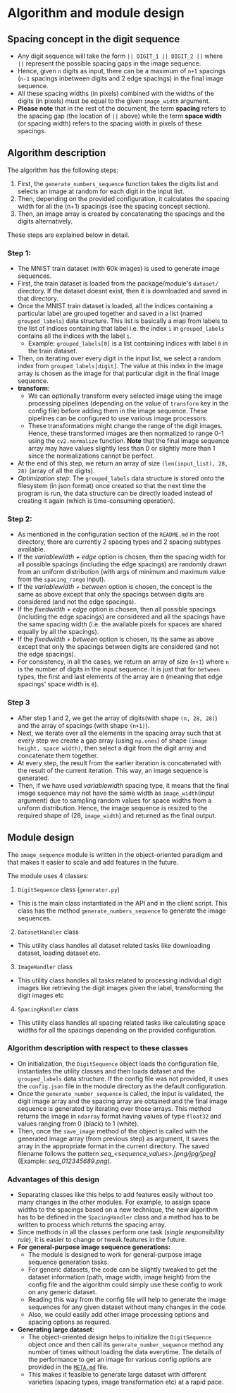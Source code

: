 # Algorithm and module design

## Spacing concept in the digit sequence
- Any digit sequence will take the form `|| DIGIT_1 || DIGIT_2 ||` where `||` represent the possible spacing gaps in the image sequence.
- Hence, given `n` digits as input, there can be a maximum of `n+1` spacings (`n-1` spacings inbetween digits and 2 edge spacings) in the final image sequence. 
- All these spacing widths (in pixels) combined with the widths of the digits (in pixels) must be equal to the given `image_width` argument.
- **Please note** that in the rest of the document, the term **spacing** refers to the spacing gap (the location of `||` above) while the term **space width** (or spacing width) refers to the spacing width in pixels of these spacings.

## Algorithm description
The algorithm has the following steps:
1. First, the `generate_numbers_sequence` function takes the digits list and selects an image at random for each digit in the input list.
2. Then, depending on the provided configuration, it calculates the spacing width for all the (n+1) spacings (see the spacing concept section).
3. Then, an image array is created by concatenating the spacings and the digits alternatively.

These steps are explained below in detail.

### Step 1:
- The MNIST train dataset (with 60k images) is used to generate image sequences.
- First, the train dataset is loaded from the package/module's `dataset/` directory. If the dataset doesnt exist, then it is downloaded and saved in that directory.
- Once the MNIST train dataset is loaded, all the indices containing a particular label are grouped together and saved in a list (named `grouped_labels`) data structure. This list is basically a map from labels to the list of indices containing that label i.e. the index `i` in `grouped_labels` contains all the indices with the label `i`.
    - Example: `grouped_labels[0]` is a list containing indices with label `0` in the train dataset.
- Then, on iterating over every digit in the input list, we select a random index from `grouped_labels[digit]`. The value at this index in the image array is chosen as the image for that particular digit in the final image sequence.
- **transform**: 
    - We can optionally transform every selected image using the image processing pipelines (depending on the value of `transform` key in the config file) before adding them in the image sequence. These pipelines can be configured to use various image processors. 
    - These transformations might change the range of the digit images. Hence, these transformed images are then normalized to range 0-1 using the `cv2.normalize` function. **Note** that the final image sequence array may have values slightly less than 0 or slightly more than 1 since the normalizations cannot be perfect.
- At the end of this step, we return an array of size `(len(input_list), 28, 28)` (array of all the digits).
- *Optimization step*: The `grouped_labels` data structure is stored onto the filesystem (in json format) once created so that the next time the program is run, the data structure can be directly loaded instead of creating it again (which is time-consuming operation).

### Step 2:
- As mentioned in the configuration section of the `README.md` in the root directory, there are currently 2 spacing types
and 2 spacing subtypes available.
- If the *variablewidth + edge* option is chosen, then the spacing width for all possible spacings (including the edge spacings) are randomly drawn from an uniform distribution (with args of minimum and maximum value from the `spacing_range` input).
- If the *variablewidth + between* option is chosen, the concept is the same as above except that only the spacings between digits are considered (and not the edge spacings).
- If the *fixedwidth + edge* option is chosen, then all possible spacings (including the edge spacings) are considered and all the spacings have the same spacing width (i.e. the available pixels for spaces are shared equally by all the spacings).
- If the *fixedwidth + between* option is chosen, its the same as above except that only the spacings between digits are considered (and not the edge spacings).
- For consistency, in all the cases, we return an array of size (`n+1`) where `n` is the number of digits in the input sequence. It is just that for `between` types, the first and last elements of the array are `0` (meaning that edge spacings' space width is `0`).

### Step 3
- After step 1 and 2, we get the array of digits(with shape `(n, 28, 28)`) and the array of spacings (with shape `(n+1)`).
- Next, we iterate over all the elements in the spacing array such that at every step we create a gap array (using `np.ones`) of shape `(image height, space width)`, then select a digit from the digit array and concatenate them together.
- At every step, the result from the earlier iteration is concatenated with the result of the current iteration. This way, an image sequence is generated.
- Then, if we have used *variablewidth* spacing type, it means that the final image sequence may not have the same width as `image_width`(input argument) due to sampling random values for space widths from a uniform distribution. Hence, the image sequence is resized to the required shape of (28, `image_width`) and returned as the final output.

## Module design
The `image_sequence` module is written in the object-oriented paradigm and that makes it easier to scale and add features in the future.

The module uses 4 classes:
1. `DigitSequence` class (`generator.py`)
- This is the main class instantiated in the API and in the client script. This class has the method `generate_numbers_sequence` to generate the image sequences.

2. `DatasetHandler` class
- This utility class handles all dataset related tasks like downloading dataset, loading dataset etc.

3. `ImageHandler` class
- This utility class handles all tasks related to processing individual digit images like retrieving the digit images given the label, transforming the digit images etc

4. `SpacingHandler` class
- This utility class handles all spacing related tasks like calculating space widths for all the spacings depending on the provided configuration.

### Algorithm description with respect to these classes
- On initialization, the `DigitSequence` object loads the configuration file, instantiates the utility classes and then loads dataset and the `grouped_labels` data structure. If the config file was not provided, it uses the `config.json` file in the module directory as the default configuration.
- Once the `generate_number_sequence` is called, the input is validated, the digit image array and the spacing array are obtained and the final image sequence is generated by iterating over those arrays. This method returns the image in `ndarray` format having values of type `float32` and values ranging from 0 (black) to 1 (white).
- Then, once the `save_image` method of the object is called with the generated image array (from previous step) as argument, it saves the array in the appropriate format in the current directory. The saved filename follows the pattern *seq_<sequence_values>.[png/jpg/jpeg]* (Example: *seq_012345689.png*).

### Advantages of this design
- Separating classes like this helps to add features easily without too many changes in the other modules. For example, to assign space widths to the spacings based on a new technique, the new algorithm has to be defined in the `SpacingHandler` class and a method has to be written to process which returns the spacing array. 
- Since methods in all the classes perform one task (*single responsibility rule*), it is easier to change or tweak features in the future.
- **For general-purpose image sequence generations:**
    - The module is designed to work for general-purpose image sequence generation tasks.
    - For generic datasets, the code can be slightly tweaked to get the dataset information (path, image width, image height) from the config file and the algorithm could simply use these config to work on any generic dataset.
    - Reading this way from the config file will help to generate the image sequences for any given dataset without many changes in the code.
    - Also, we could easily add other image processing options and spacing options as required.
- **Generating large dataset:**
    - The object-oriented design helps to initialize the `DigitSequence` object once and then call its `generate_number_sequence` method any number of times without loading the data everytime. The details of the performance to get an image for various config options are provided in the [`META.md`](META.md) file.
    - This makes it feasible to generate large dataset with different varieties (spacing types, image transformation etc) at a rapid pace.

